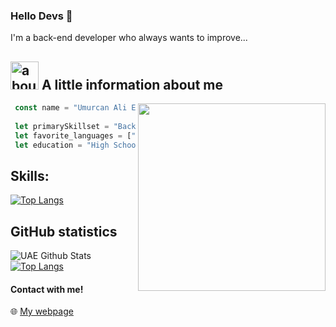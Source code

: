 ### Hello Devs 👋

I'm a back-end developer who always wants to improve...

## <img width="45" alt="about" src="https://raw.github.com/elizarov/elizarov/master/about.png"> A little information about me

<img align="right" width="300" src="https://i2.wp.com/allhtaccess.info/wp-content/uploads/2018/03/programming.gif?fit=1281%2C716&ssl=1" />

```js
 const name = "Umurcan Ali Erman"
 
 let primarySkillset = "BackEnd Development"
 let favorite_languages = ["JavaScript", "TypeScript" "NodeJS", "Express"]  
 let education = "High School Mechanical Engineering"
```

## **Skills:**  

[![Top Langs](https://cdn.uaerman.dev/images/skills.svg)](https://uaerman.dev)

## **GitHub statistics**

![UAE Github Stats](https://github-readme-stats.vercel.app/api?username=uaerman&show_icons=true&theme=radical)
[![Top Langs](https://github-readme-stats.vercel.app/api/top-langs/?username=uaerman&layout=compact&theme=radical)](https://github.com/anuraghazra/github-readme-stats)

#### Contact with me!

🌐 [My webpage](https://uaerman.dev) 
